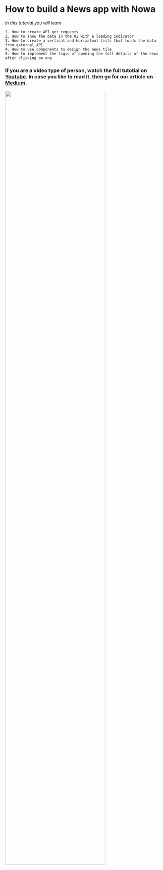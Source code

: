 # How to build a News app with Nowa
*In this tutorial you will learn*
```
1. How to create API get requests
2. How to show the data in the UI with a loading indicator
3. How to create a vertical and horizatnal lists that loads the data from external API
4. How to use components to design the news tile
5. How to implement the logic of opening the full details of the news after clicking on one
```

### If you are a video type of person, watch the full tutotial on [Youtube](https://www.youtube.com/watch?v=UnnskF9AIi4). In case you like to read it, then go for our article on [Medium](https://medium.com/@nowa.dev/how-to-build-your-flutter-news-app-without-coding-in-10-minutes-using-nowa-256a014d52de). 

<img src="../media/gifs/news_app.gif"  width="80%" > 

